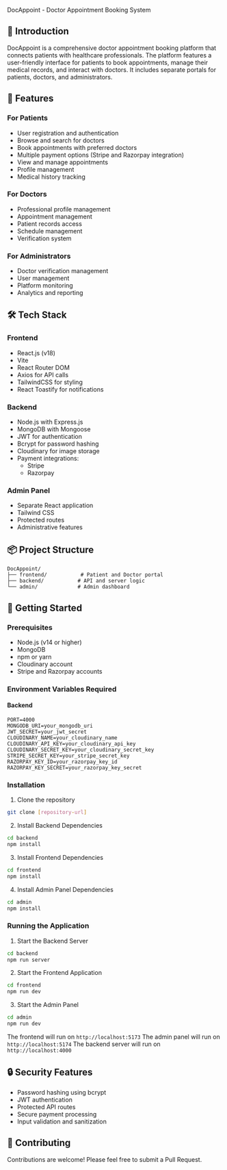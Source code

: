 DocAppoint - Doctor Appointment Booking System


## 🏥 Introduction
DocAppoint is a comprehensive doctor appointment booking platform that connects patients with healthcare professionals. The platform features a user-friendly interface for patients to book appointments, manage their medical records, and interact with doctors. It includes separate portals for patients, doctors, and administrators.

## 🚀 Features

### For Patients
- User registration and authentication
- Browse and search for doctors
- Book appointments with preferred doctors
- Multiple payment options (Stripe and Razorpay integration)
- View and manage appointments
- Profile management
- Medical history tracking

### For Doctors
- Professional profile management
- Appointment management
- Patient records access
- Schedule management
- Verification system

### For Administrators
- Doctor verification management
- User management
- Platform monitoring
- Analytics and reporting

## 🛠️ Tech Stack

### Frontend
- React.js (v18)
- Vite
- React Router DOM
- Axios for API calls
- TailwindCSS for styling
- React Toastify for notifications

### Backend
- Node.js with Express.js
- MongoDB with Mongoose
- JWT for authentication
- Bcrypt for password hashing
- Cloudinary for image storage
- Payment integrations:
  - Stripe
  - Razorpay

### Admin Panel
- Separate React application
- Tailwind CSS
- Protected routes
- Administrative features

## 📦 Project Structure
```
DocAppoint/
├── frontend/           # Patient and Doctor portal
├── backend/           # API and server logic
└── admin/             # Admin dashboard
```

## 🚀 Getting Started

### Prerequisites
- Node.js (v14 or higher)
- MongoDB
- npm or yarn
- Cloudinary account
- Stripe and Razorpay accounts

### Environment Variables Required

#### Backend
```
PORT=4000
MONGODB_URI=your_mongodb_uri
JWT_SECRET=your_jwt_secret
CLOUDINARY_NAME=your_cloudinary_name
CLOUDINARY_API_KEY=your_cloudinary_api_key
CLOUDINARY_SECRET_KEY=your_cloudinary_secret_key
STRIPE_SECRET_KEY=your_stripe_secret_key
RAZORPAY_KEY_ID=your_razorpay_key_id
RAZORPAY_KEY_SECRET=your_razorpay_key_secret
```

### Installation

1. Clone the repository
```bash
git clone [repository-url]
```

2. Install Backend Dependencies
```bash
cd backend
npm install
```

3. Install Frontend Dependencies
```bash
cd frontend
npm install
```

4. Install Admin Panel Dependencies
```bash
cd admin
npm install
```

### Running the Application

1. Start the Backend Server
```bash
cd backend
npm run server
```

2. Start the Frontend Application
```bash
cd frontend
npm run dev
```

3. Start the Admin Panel
```bash
cd admin
npm run dev
```

The frontend will run on `http://localhost:5173`
The admin panel will run on `http://localhost:5174`
The backend server will run on `http://localhost:4000`

## 🔒 Security Features
- Password hashing using bcrypt
- JWT authentication
- Protected API routes
- Secure payment processing
- Input validation and sanitization

## 🤝 Contributing
Contributions are welcome! Please feel free to submit a Pull Request.

